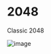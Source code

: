 # 2048
Classic 2048

![image](https://user-images.githubusercontent.com/59992142/159274413-6898fae9-b0de-4a7e-86e3-e1128357faba.png)
